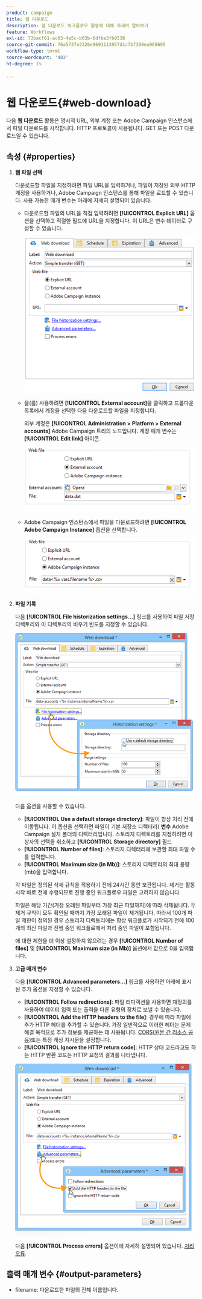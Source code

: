 ```yaml
---
product: campaign
title: 웹 다운로드
description: 웹 다운로드 워크플로우 활동에 대해 자세히 알아보기
feature: Workflows
exl-id: 73bacf61-ac03-4a5c-b03b-6dfbe3fb9538
source-git-commit: 76a5737e2326e9691113957d1c7bf390ea969695
workflow-type: tm+mt
source-wordcount: '483'
ht-degree: 1%

---
```


# 웹 다운로드{#web-download}



다음 **웹 다운로드** 활동은 명시적 URL, 외부 계정 또는 Adobe Campaign 인스턴스에서 파일 다운로드를 시작합니다. HTTP 프로토콜이 사용됩니다. GET 또는 POST 다운로드일 수 있습니다.

## 속성 {#properties}

1. **웹 파일 선택**

   다운로드할 파일을 지정하려면 파일 URL을 입력하거나, 파일이 저장된 외부 HTTP 계정을 사용하거나, Adobe Campaign 인스턴스를 통해 파일을 로드할 수 있습니다. 사용 가능한 매개 변수는 아래에 자세히 설명되어 있습니다.

   * 다운로드할 파일의 URL을 직접 입력하려면 **[!UICONTROL Explicit URL]** 옵션을 선택하고 적절한 필드에 URL을 지정합니다. 이 URL은 변수 데이터로 구성할 수 있습니다.

     ![](assets/download_web_edit.png)

   * 을(를) 사용하려면 **[!UICONTROL External account]**&#x200B;을 클릭하고 드롭다운 목록에서 계정을 선택한 다음 다운로드할 파일을 지정합니다.

     외부 계정은 **[!UICONTROL Administration > Platform > External accounts]** Adobe Campaign 트리의 노드입니다. 계정 매개 변수는 **[!UICONTROL Edit link]** 아이콘.

     ![](assets/download_web_edit_external.png)

   * Adobe Campaign 인스턴스에서 파일을 다운로드하려면 **[!UICONTROL Adobe Campaign Instance]** 옵션을 선택합니다.

     ![](assets/download_web_edit_instance.png)

1. **파일 기록**

   다음 **[!UICONTROL File historization settings...]** 링크를 사용하여 파일 저장 디렉토리와 이 디렉토리의 비우기 빈도를 지정할 수 있습니다.

   ![](assets/download_web_edit_hist.png)

   다음 옵션을 사용할 수 있습니다.

   * **[!UICONTROL Use a default storage directory]**: 파일이 항상 처리 전에 이동됩니다. 이 옵션을 선택하면 파일이 기본 저장소 디렉터리( **변수** Adobe Campaign 설치 폴더의 디렉터리입니다. 스토리지 디렉토리를 지정하려면 이 상자의 선택을 취소하고 **[!UICONTROL Storage directory]** 필드
   * **[!UICONTROL Number of files]**: 스토리지 디렉터리에 보관할 최대 파일 수를 입력합니다.
   * **[!UICONTROL Maximum size (in Mb)]**: 스토리지 디렉토리의 최대 용량(mb)을 입력합니다.

   각 파일은 정의된 삭제 규칙을 적용하기 전에 24시간 동안 보관됩니다. 제거는 활동 시작 바로 전에 수행되므로 진행 중인 워크플로우 파일은 고려하지 않습니다.

   파일은 해당 기간(가장 오래된 파일부터 가장 최근 파일까지)에 따라 삭제됩니다. 두 제거 규칙이 모두 확인될 때까지 가장 오래된 파일이 제거됩니다. 따라서 100개 파일 제한이 정의된 경우 스토리지 디렉토리에는 항상 워크플로가 시작되기 전에 100개의 최신 파일과 진행 중인 워크플로에서 처리 중인 파일이 포함됩니다.

   에 대한 제한을 더 이상 설정하지 않으려는 경우 **[!UICONTROL Number of files]** 및 **[!UICONTROL Maximum size (in Mb)]** 옵션에서 값으로 0을 입력합니다.

1. **고급 매개 변수**

   다음 **[!UICONTROL Advanced parameters...]** 링크를 사용하면 아래에 표시된 추가 옵션을 지정할 수 있습니다.

   * **[!UICONTROL Follow redirections]**: 파일 리디렉션을 사용하면 재정의를 사용하여 데이터 입력 또는 출력을 다른 유형의 장치로 보낼 수 있습니다.
   * **[!UICONTROL Add the HTTP headers to the file]**: 경우에 따라 파일에 추가 HTTP 헤더를 추가할 수 있습니다. 가장 일반적으로 이러한 헤더는 문제 해결 목적으로 추가 정보를 제공하는 데 사용됩니다. [CORS(원본 간 리소스 공유)](https://developer.mozilla.org/docs/Web/HTTP/CORS)또는 특정 캐싱 지시문을 설정합니다.
   * **[!UICONTROL Ignore the HTTP return code]**: HTTP 상태 코드라고도 하는 HTTP 반환 코드는 HTTP 요청의 결과를 나타냅니다.

   ![](assets/download_web_edit_advanced.png)

   다음 **[!UICONTROL Process errors]** 옵션이에 자세히 설명되어 있습니다. [처리 오류](monitor-workflow-execution.md#processing-errors).

## 출력 매개 변수 {#output-parameters}

* filename: 다운로드한 파일의 전체 이름입니다.
